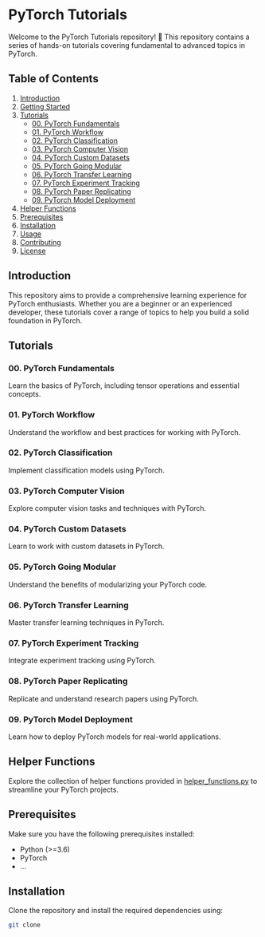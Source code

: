 # PyTorch Tutorials

Welcome to the PyTorch Tutorials repository! 🚀 This repository contains a series of hands-on tutorials covering fundamental to advanced topics in PyTorch.

## Table of Contents
1. [Introduction](#introduction)
2. [Getting Started](#getting-started)
3. [Tutorials](#tutorials)
    - [00. PyTorch Fundamentals](#00-pytorch-fundamentals.ipynb)
    - [01. PyTorch Workflow](#01-pytorch-workflow.ipynb)
    - [02. PyTorch Classification](#02-pytorch-classification.ipynb)
    - [03. PyTorch Computer Vision](#03-pytorch-computer-vision.ipynb)
    - [04. PyTorch Custom Datasets](#04-pytorch-custom-datasets.ipynb)
    - [05. PyTorch Going Modular](#05-pytorch-going-modular.md)
    - [06. PyTorch Transfer Learning](#06-pytorch-transfer-learning.ipynb)
    - [07. PyTorch Experiment Tracking](#07-pytorch-experiment-tracking.ipynb)
    - [08. PyTorch Paper Replicating](#08-pytorch-paper-replicating.ipynb)
    - [09. PyTorch Model Deployment](#09-pytorch-model-deployment.ipynb)
4. [Helper Functions](#helper-functions.py)
5. [Prerequisites](#prerequisites)
6. [Installation](#installation)
7. [Usage](#usage)
8. [Contributing](#contributing)
9. [License](#license)

## Introduction

This repository aims to provide a comprehensive learning experience for PyTorch enthusiasts. Whether you are a beginner or an experienced developer, these tutorials cover a range of topics to help you build a solid foundation in PyTorch.

## Tutorials

### 00. PyTorch Fundamentals
Learn the basics of PyTorch, including tensor operations and essential concepts.

### 01. PyTorch Workflow
Understand the workflow and best practices for working with PyTorch.

### 02. PyTorch Classification
Implement classification models using PyTorch.

### 03. PyTorch Computer Vision
Explore computer vision tasks and techniques with PyTorch.

### 04. PyTorch Custom Datasets
Learn to work with custom datasets in PyTorch.

### 05. PyTorch Going Modular
Understand the benefits of modularizing your PyTorch code.

### 06. PyTorch Transfer Learning
Master transfer learning techniques in PyTorch.

### 07. PyTorch Experiment Tracking
Integrate experiment tracking using PyTorch.

### 08. PyTorch Paper Replicating
Replicate and understand research papers using PyTorch.

### 09. PyTorch Model Deployment
Learn how to deploy PyTorch models for real-world applications.

## Helper Functions

Explore the collection of helper functions provided in [helper_functions.py](helper_functions.py) to streamline your PyTorch projects.

## Prerequisites

Make sure you have the following prerequisites installed:
- Python (>=3.6)
- PyTorch
- ...

## Installation

Clone the repository and install the required dependencies using:

```bash
git clone 
